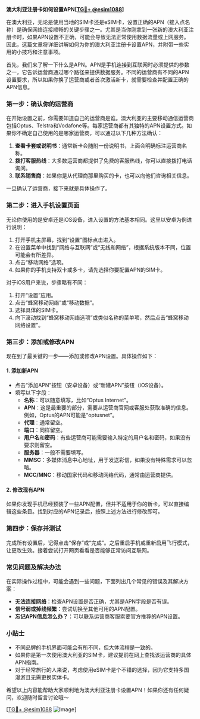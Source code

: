 **澳大利亚注册卡如何设置APN[[TG💪+ @esim1088](https://t.me/s/esim1088)]**

在澳大利亚，无论是使用当地的SIM卡还是eSIM卡，设置正确的APN（接入点名称）是确保网络连接顺畅的关键步骤之一。尤其是当你刚拿到一张新的澳大利亚注册卡时，如果APN设置不正确，可能会导致无法正常使用数据流量或上网服务。因此，这篇文章将详细讲解如何为你的澳大利亚注册卡设置APN，并附带一些实用的小技巧和注意事项。

首先，我们来了解一下什么是APN。APN是手机连接到互联网时必须提供的参数之一，它告诉运营商通过哪个路径来提供数据服务。不同的运营商有不同的APN设置要求，所以如果你换了运营商或者首次激活新卡，就需要检查并配置正确的APN信息。

### **第一步：确认你的运营商**
在开始设置之前，你需要知道自己的运营商是谁。澳大利亚的主要移动通信运营商包括Optus、Telstra和Vodafone等。每家运营商都有其独特的APN设置方式。如果你不确定自己使用的是哪家运营商，可以通过以下几种方法确认：

1. **查看卡套或说明书**：通常新卡会随附一份说明书，上面会明确标注运营商名称。
2. **拨打客服热线**：大多数运营商都提供了免费的客服热线，你可以直接拨打电话询问。
3. **联系销售商**：如果你是从代理商那里购买的卡，也可以向他们咨询相关信息。

一旦确认了运营商，接下来就是具体操作了。

### **第二步：进入手机设置页面**
无论你使用的是安卓还是iOS设备，进入设置的方法基本相同。这里以安卓为例进行说明：

1. 打开手机主屏幕，找到“设置”图标点击进入。
2. 在设置菜单中找到“网络与互联网”或“无线和网络”，根据系统版本不同，位置可能会有所差异。
3. 点击“移动网络”选项。
4. 如果你的手机支持双卡或多卡，请先选择你要配置APN的SIM卡。

对于iOS用户来说，步骤略有不同：

1. 打开“设置”应用。
2. 点击“蜂窝移动网络”或“移动数据”。
3. 选择具体的SIM卡。
4. 向下滚动找到“蜂窝移动网络选项”或类似名称的菜单项，然后点击“蜂窝移动网络设置”。

### **第三步：添加或修改APN**
现在到了最关键的一步——添加或修改APN设置。具体操作如下：

#### **1. 添加新APN**
- 点击“添加APN”按钮（安卓设备）或“新建APN”按钮（iOS设备）。
- 填写以下字段：
  - **名称**：可以随意填写，比如“Optus Internet”。
  - **APN**：这是最重要的部分，需要从运营商官网或客服处获取准确的信息。例如，Optus的APN可能是“optusnet”。
  - **代理**：通常留空。
  - **端口**：同样留空。
  - **用户名**和**密码**：有些运营商可能需要输入特定的用户名和密码，如果没有要求则留空。
  - **服务器**：一般不需要填写。
  - **MMSC**：多媒体消息中心地址，用于发送彩信，如果没有特殊需求可以忽略。
  - **MCC/MNC**：移动国家代码和移动网络代码，通常由运营商提供。

#### **2. 修改现有APN**
如果你发现手机已经预装了一些APN配置，但并不适用于你的新卡，可以直接编辑这些条目。找到对应的APN记录后，按照上述方法进行修改即可。

### **第四步：保存并测试**
完成所有设置后，记得点击“保存”或“完成”。之后重启手机或重新启用飞行模式，让更改生效。接着尝试打开网页看看是否能够正常访问互联网。

### **常见问题及解决办法**
在实际操作过程中，可能会遇到一些问题，下面列出几个常见的错误及其解决方案：

- **无法连接网络**：检查APN设置是否正确，尤其是APN字段是否有误。
- **信号弱或掉线频繁**：尝试切换至其他可用的APN配置。
- **忘记APN信息怎么办？**：可以联系运营商客服索要官方推荐的APN设置。

### **小贴士**
- 不同品牌的手机界面可能会有所不同，但大体流程是一致的。
- 如果你是第一次使用澳大利亚的SIM卡，建议提前在网上查找该运营商的具体APN指南。
- 对于经常旅行的人来说，考虑使用eSIM卡是个不错的选择，因为它支持多国漫游且无需更换实体卡。

希望以上内容能帮助大家顺利地为澳大利亚注册卡设置APN！如果你还有任何疑问，欢迎随时留言讨论哦～

[[TG💪+ @esim1088](https://t.me/s/esim1088) ![Image](https://i.postimg.cc/4NQfJmqS/Snipaste-2025-05-13-00-14-12.png)]